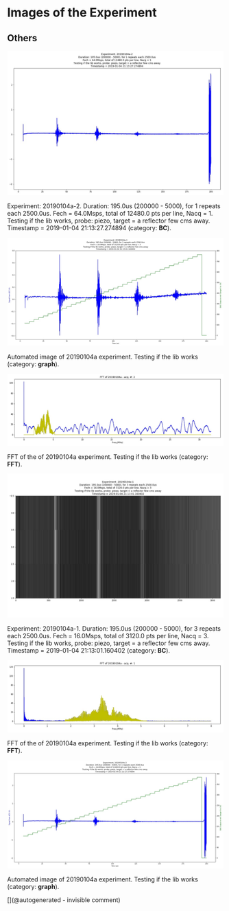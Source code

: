 # Images of the Experiment

## Others

![](/matty/20190104a/images/2DArray_20190104a-2.jpg)

Experiment: 20190104a-2. Duration: 195.0us (200000 - 5000), for 1 repeats each 2500.0us. Fech = 64.0Msps, total of 12480.0 pts per line, Nacq = 1. Testing if the lib works, probe: piezo, target = a reflector few cms away. Timestamp = 2019-01-04 21:13:27.274894 (category: __BC__).

![](/matty/20190104a/images/20190104a-1.jpg)

Automated image of 20190104a experiment. Testing if the lib works (category: __graph__).

![](/matty/20190104a/images/20190104a-2-fft.jpg)

FFT of the of 20190104a experiment. Testing if the lib works (category: __FFT__).

![](/matty/20190104a/images/2DArray_20190104a-1.jpg)

Experiment: 20190104a-1. Duration: 195.0us (200000 - 5000), for 3 repeats each 2500.0us. Fech = 16.0Msps, total of 3120.0 pts per line, Nacq = 3. Testing if the lib works, probe: piezo, target = a reflector few cms away. Timestamp = 2019-01-04 21:13:01.160402 (category: __BC__).

![](/matty/20190104a/images/20190104a-1-fft.jpg)

FFT of the of 20190104a experiment. Testing if the lib works (category: __FFT__).

![](/matty/20190104a/images/20190104a-2.jpg)

Automated image of 20190104a experiment. Testing if the lib works (category: __graph__).



[](@autogenerated - invisible comment)